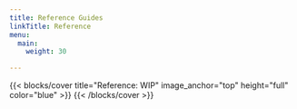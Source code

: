 ```yaml
---
title: Reference Guides
linkTitle: Reference
menu:
  main:
    weight: 30

---
```


{{< blocks/cover title="Reference: WIP" image_anchor="top" height="full" color="blue" >}}
{{< /blocks/cover >}}
